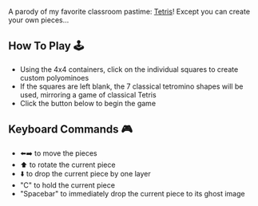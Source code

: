 A parody of my favorite classroom pastime: [Tetris](https://tetris.com)! Except you can create your own pieces...

## How To Play 🕹
- Using the 4x4 containers, click on the individual squares to create custom polyominoes
- If the squares are left blank, the 7 classical tetromino shapes will be used, mirroring a game of classical Tetris
- Click the button below to begin the game

## Keyboard Commands 🎮
- ⬅️➡️ to move the pieces
- ⬆️ to rotate the current piece
- ⬇️ to drop the current piece by one layer
- "C" to hold the current piece
- "Spacebar" to immediately drop the current piece to its ghost image
